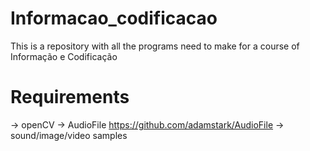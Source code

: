 # Informacao_codificacao
This is a repository with all the programs need to make for a course of Informação e Codificação


# Requirements
-> openCV 
-> AudioFile https://github.com/adamstark/AudioFile
-> sound/image/video samples
